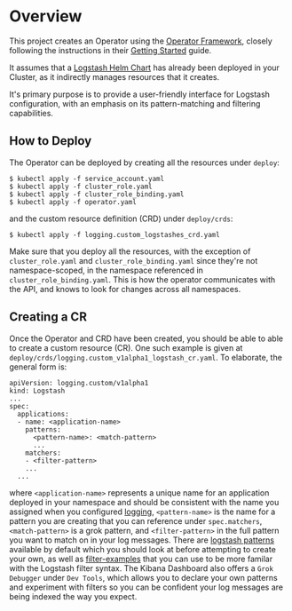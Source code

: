 # Overview

This project creates an Operator using the [Operator Framework](https://github.com/operator-framework), closely following the instructions in their [Getting Started](https://github.com/operator-framework/getting-started) guide. 

It assumes that a [Logstash Helm Chart](https://github.com/helm/charts/tree/master/stable/logstash) has already been deployed in your Cluster, as it indirectly manages resources that it creates.

It's primary purpose is to provide a user-friendly interface for Logstash configuration, with an emphasis on its pattern-matching and filtering capabilities.

## How to Deploy

The Operator can be deployed by creating all the resources under `deploy`:

```
$ kubectl apply -f service_account.yaml
$ kubectl apply -f cluster_role.yaml
$ kubectl apply -f cluster_role_binding.yaml
$ kubectl apply -f operator.yaml 
```

and the custom resource definition (CRD) under `deploy/crds`:

```
$ kubectl apply -f logging.custom_logstashes_crd.yaml
```

Make sure that you deploy all the resources, with the exception of `cluster_role.yaml` and `cluster_role_binding.yaml` since they're not namespace-scoped, in the namespace referenced in `cluster_role_binding.yaml`. This is how the operator communicates with the API, and knows to look for changes across all namespaces.

## Creating a CR

Once the Operator and CRD have been created, you should be able to able to create a custom resource (CR). One such example is given at `deploy/crds/logging.custom_v1alpha1_logstash_cr.yaml`. To elaborate, the general form is:

```
apiVersion: logging.custom/v1alpha1
kind: Logstash
...
spec:
  applications:
  - name: <application-name>
    patterns:
      <pattern-name>: <match-pattern>
      ...
    matchers:
    - <filter-pattern>
    ...
  ...
```

where `<application-name>` represents a unique name for an application deployed in your namespace and should be consistent with the name you assigned when you configured [logging](https://github.com/connexta/grayskull/blob/master/docs/kubernetes/features/logging.md), `<pattern-name>` is the name for a pattern you are creating that you can reference under `spec.matchers`, `<match-pattern>` is a grok pattern, and `<filter-pattern>` in the full pattern you want to match on in your log messages. There are [logstash patterns](https://github.com/elastic/logstash/blob/v1.4.2/patterns/grok-patterns) available by default which you should look at before attempting to create your own, as well as [filter-examples](https://www.elastic.co/guide/en/logstash/current/plugins-filters-grok.html) that you can use to be more familar with the Logstash filter syntax. The Kibana Dashboard also offers a `Grok Debugger` under `Dev Tools`, which allows you to declare your own patterns and experiment with filters so you can be confident your log messages are being indexed the way you expect.


